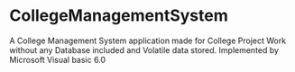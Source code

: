 # CollegeManagementSystem
A College Management System application made for College Project Work without any Database included and Volatile data stored. Implemented by Microsoft Visual basic 6.0
